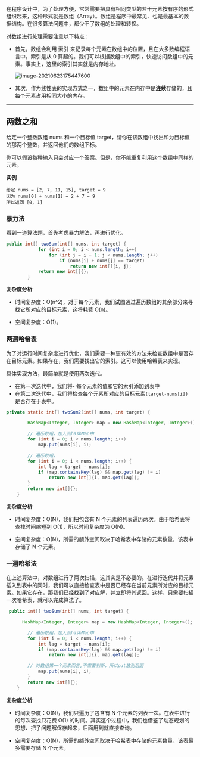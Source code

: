在程序设计中，为了处理方便，常常需要把具有相同类型的若干元素按有序的形式组织起来，这种形式就是数组（Array）。数组是程序中最常见、也是最基本的数据结构。在很多算法问题中，都少不了数组的处理和转换。

对数组进行处理需要注意以下特点：

- 首先，数组会利用 索引 来记录每个元素在数组中的位置，且在大多数编程语言中，索引是从 0 算起的。我们可以根据数组中的索引，快速访问数组中的元素。事实上，这里的索引其实就是内存地址。

  ![image-20210623175447600](https://gitee.com/joeyooa/data-images/raw/master/note/2021/image-20210623175447600.png)

- 其次，作为线性表的实现方式之一，数组中的元素在内存中是**连续**存储的，且每个元素占用相同大小的内存。

---

## 两数之和

给定一个整数数组 nums 和一个目标值 target，请你在该数组中找出和为目标值的那两个整数，并返回他们的数组下标。

你可以假设每种输入只会对应一个答案。但是，你不能重复利用这个数组中同样的元素。

**实例**

```text
给定 nums = [2, 7, 11, 15], target = 9
因为 nums[0] + nums[1] = 2 + 7 = 9
所以返回 [0, 1]
```

### 暴力法

看到一道算法题，首先考虑暴力解法，再进行优化。

```java
public int[] twoSum(int[] nums, int target) {
            for (int i = 0; i < nums.length; i++)
                for (int j = i + 1; j < nums.length; j++)
                    if (nums[i] + nums[j] == target)
                        return new int[]{i, j};
            return new int[]{};
        }
```

**复杂度分析**

- 时间复杂度：O(n^2)，对于每个元素，我们试图通过遍历数组的其余部分来寻找它所对应的目标元素，这将耗费 O(n)。

- 空间复杂度：O(1)。

### 两遍哈希表

为了对运行时间复杂度进行优化，我们需要一种更有效的方法来检查数组中是否存在目标元素。如果存在，我们需要找出它的索引。这可以使用哈希表来实现。

具体实现方法，最简单就是使用两次迭代。

- 在第一次迭代中，我们将- 每个元素的值和它的索引添加到表中
- 在第二次迭代中，我们将检查每个元素所对应的目标元素`(target-nums[i])` 是否存在于表中。

```java
private static int[] twoSum2(int[] nums, int target) {

        HashMap<Integer, Integer> map = new HashMap<Integer, Integer>();

        // 遍历数组，加入到hashMap中
        for (int i = 0; i < nums.length; i++)
            map.put(nums[i], i);

        // 遍历数组，
        for (int i = 0; i < nums.length; i++) {
            int lag = target - nums[i];
            if (map.containsKey(lag) && map.get(lag) != i)
                return new int[]{i, map.get(lag)};
        }
        return new int[]{};
    }
```

**复杂度分析**

- 时间复杂度：O(N)，我们把包含有 N 个元素的列表遍历两次。由于哈希表将查找时间缩短到 O(1)，所以时间复杂度为 O(N)。

- 空间复杂度：O(N)，所需的额外空间取决于哈希表中存储的元素数量，该表中存储了 N 个元素。

### 一遍哈希法

在上述算法中，对数组进行了两次扫描，这其实是不必要的。在进行迭代并将元素插入到表中的同时，我们可以直接检查表中是否已经存在当前元素所对应的目标元素。如果它存在，那我们已经找到了对应解，并立即将其返回。这样，只需要扫描一次哈希表，就可以完成算法了。

```java
 public int[] twoSum(int[] nums, int target) {

      HashMap<Integer, Integer> map = new HashMap<Integer, Integer>();

        // 遍历数组，加入到hashMap中
        for (int i = 0; i < nums.length; i++) {
            int lag = target - nums[i];
            if (map.containsKey(lag) && map.get(lag) != i)
                return new int[]{i, map.get(lag)};

        // 对数组第一个元素而言,不需要判断，所以put放到后面
            map.put(nums[i], i);
        }
        return new int[]{};
    }
```

**复杂度分析**

- 时间复杂度：O(N)，我们只遍历了包含有 N 个元素的列表一次。在表中进行的每次查找只花费 O(1) 的时间。其实这个过程中，我们也借鉴了动态规划的思想、把子问题解保存起来，后面用到就直接查询。

- 空间复杂度：O(N)，所需的额外空间取决于哈希表中存储的元素数量，该表最多需要存储 N 个元素。